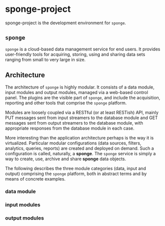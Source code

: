 sponge-project
==============

sponge-project is the development environment for `sponge`.

`sponge`
--------

`sponge` is a cloud-based data management service for end users. It provides user-friendly tools for acquiring, storing, using and sharing data sets ranging from small to very large in size.

Architecture
------------

The architecture of `sponge` is highly modular.  It consists of a data module, input modules and output modules, managed via a web-based control panel.  The plugins are the visible part of `sponge`, and include the acquisition, reporting and other tools that comprise the `sponge` platform.

Modules are loosely coupled via a RESTful (or at least RESTish) API, mainly PUT messages sent from input streamers to the database module and GET messages sent from output streamers to the database module, with appropriate responses from the database module in each case. 

More interesting than the application architecture perhaps is the way it is virtualized.  Particular modular configurations (data sources, filters, analytics, queries, reports) are created and deployed on demand.  Such a configuration is called, naturally, a **sponge**.  The `sponge` service is simply a way to create, use, archive and share **sponge** data objects.

The following describes the three module categories (data, input and output) comprising the `sponge` platform, both in abstract terms and by means of concrete examples.

### data module


### input modules

### output modules






